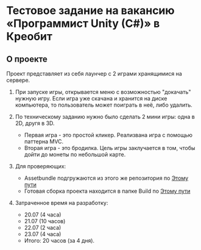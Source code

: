 # Тестовое задание на вакансию «Программист Unity (C#)» в Креобит

## О проекте
Проект представляет из себя лаунчер с 2 играми хранящимися на сервере.  

1. При запуске игры, открывается меню с возможностью "докачать" нужную игру.
   Если игра уже скачана и хранится на диске компьютера, то пользователь может поиграть в неё, либо удалить.

2. По техническому заданию нужно было сделать 2 мини игры: одна в 2D, другя в 3D.
   * Первая игра - это простой кликер. Реализвана игра с помощью паттерна MVC.
   * Вторая игра - это бродилка. Цель игры заклучается в том, чтобы дойти до монеты по небольшой карте.

3. Для проверяющих:
   * Assetbundle подгружаются из этого же репозитория по [Этому пути](https://github.com/ZFGinc/CreobitTestTask/tree/main/ServerData/StandaloneWindows64)
   * Готовая сборка проекта находится в папке Build по [Этому пути](https://github.com/ZFGinc/CreobitTestTask/tree/main/Build)

5. Затраченное время на разработку:
   * 20.07 (4 часа)
   * 21.07 (10 часов)
   * 22.07 (2 часа)
   * 23.07 (4 часа)
   * Итого: 20 часов (за 4 дня).
